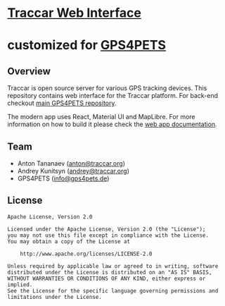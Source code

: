 # [Traccar Web Interface](https://www.traccar.org)
# customized for [GPS4PETS](https://www.gps4pets.de)
## Overview

Traccar is open source server for various GPS tracking devices. This repository contains web interface for the Traccar platform. For back-end checkout [main GPS4PETS repository](https://github.com/GPS4PETS/Server).

The modern app uses React, Material UI and MapLibre. For more information on how to build it please check the [web app documentation](https://www.traccar.org/build-web-app/).

## Team

- Anton Tananaev ([anton@traccar.org](mailto:anton@traccar.org))
- Andrey Kunitsyn ([andrey@traccar.org](mailto:andrey@traccar.org))
- GPS4PETS ([info@gps4pets.de](info@gps4pets.de))

## License

    Apache License, Version 2.0

    Licensed under the Apache License, Version 2.0 (the "License");
    you may not use this file except in compliance with the License.
    You may obtain a copy of the License at

        http://www.apache.org/licenses/LICENSE-2.0

    Unless required by applicable law or agreed to in writing, software
    distributed under the License is distributed on an "AS IS" BASIS,
    WITHOUT WARRANTIES OR CONDITIONS OF ANY KIND, either express or implied.
    See the License for the specific language governing permissions and
    limitations under the License.
